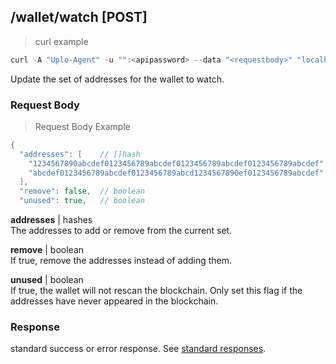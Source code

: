 ## /wallet/watch [POST]
> curl example

```go
curl -A "Uplo-Agent" -u "":<apipassword> --data "<requestbody>" "localhost:8480/wallet/watch"
```

Update the set of addresses for the wallet to watch.

### Request Body
> Request Body Example

```go
{
  "addresses": [    // []hash
    "1234567890abcdef0123456789abcdef0123456789abcdef0123456789abcdef",
    "abcdef0123456789abcdef0123456789abcd1234567890ef0123456789abcdef"
  ],
  "remove": false,  // boolean
  "unused": true,   // boolean
```

**addresses** | hashes  
The addresses to add or remove from the current set.

**remove** | boolean  
If true, remove the addresses instead of adding them.

**unused** | boolean  
If true, the wallet will not rescan the blockchain. Only set this flag if the
addresses have never appeared in the blockchain.

### Response

standard success or error response. See [standard responses](#standard-responses).